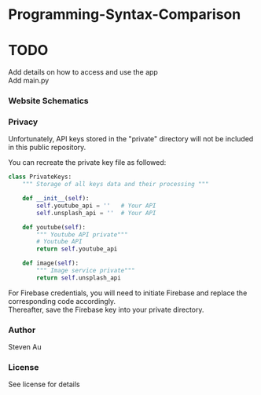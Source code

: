# Programming-Syntax-Comparison

# TODO
Add details on how to access and use the app  
Add main.py

### Website Schematics


### Privacy
Unfortunately, API keys stored in the "private" directory will not be included in this public repository. 

You can recreate the private key file as followed:  
```python
class PrivateKeys:
    """ Storage of all keys data and their processing """

    def __init__(self):
        self.youtube_api = ''   # Your API
        self.unsplash_api = ''  # Your API

    def youtube(self):
        """ Youtube API private"""
        # Youtube API
        return self.youtube_api

    def image(self):
        """ Image service private"""
        return self.unsplash_api
```

For Firebase credentials, you will need to initiate Firebase and replace the corresponding code accordingly.  
Thereafter, save the Firebase key into your private directory.

### Author
Steven Au

### License
See license for details
